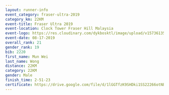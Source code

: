 ```yaml
---
layout: runner-info 
event_category: fraser-ultra-2019 
category_km: 22KM 
event-title: Fraser Ultra 2019 
event-location: Clock Tower Fraser Hill Malaysia 
event-logo: https://res.cloudinary.com/dykbosktl/image/upload/v1573613535/Logo/logo_mfst7w.jpg
event-date: 08-17-2019 
overall_rank: 21
gender_rank: 19
bib: 2220
first_name: Mun Wei
last_name: Wong
distance: 22KM
category: 22KM
gender: Male
finish_time: 2-51-23
certificate: https://drive.google.com/file/d/1lGGTfzK9SHDki1SS22266otNBmRW0sRT/view?usp=sharing
---
```

